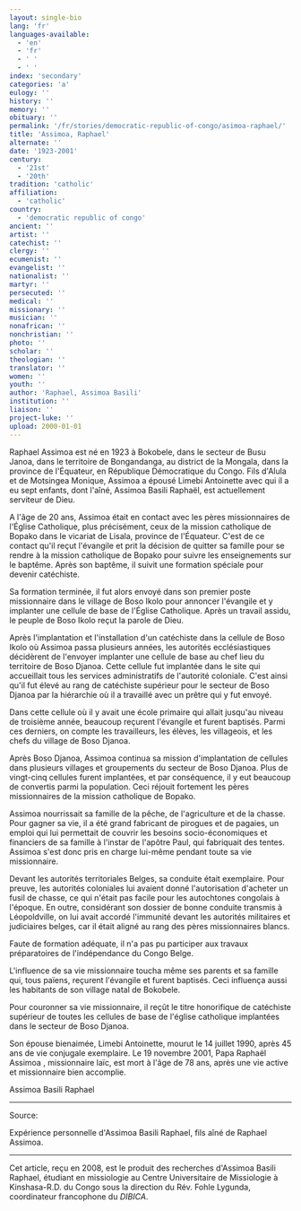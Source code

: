 ```yaml
---
layout: single-bio
lang: 'fr'
languages-available:
  - 'en'
  - 'fr'
  - ' '
  - ' '
index: 'secondary'
categories: 'a'
eulogy: ''
history: ''
memory: ''
obituary: ''
permalink: '/fr/stories/democratic-republic-of-congo/asimoa-raphael/'
title: 'Assimoa, Raphael'
alternate: ''
date: '1923-2001'
century:
  - '21st'
  - '20th'
tradition: 'catholic'
affiliation:
  - 'catholic'
country:
  - 'democratic republic of congo'
ancient: ''
artist: ''
catechist: ''
clergy: ''
ecumenist: ''
evangelist: ''
nationalist: ''
martyr: ''
persecuted: ''
medical: ''
missionary: ''
musician: ''
nonafrican: ''
nonchristian: ''
photo: ''
scholar: ''
theologian: ''
translator: ''
women: ''
youth: ''
author: 'Raphael, Assimoa Basili'
institution: ''
liaison: ''
project-luke: ''
upload: 2000-01-01
---
```



Raphael Assimoa est né en 1923 à Bokobele, dans le secteur de Busu Janoa, dans le territoire de Bongandanga, au district de la Mongala, dans la province de l'Équateur, en République Démocratique du Congo. Fils d'Alula et de Motsingea Monique, Assimoa a épousé Limebi Antoinette avec qui il a eu sept enfants, dont l'aîné, Assimoa Basili Raphaël, est actuellement serviteur de Dieu.

A l'âge de 20 ans, Assimoa était en contact avec les pères missionnaires de l'Église Catholique, plus précisément, ceux de la mission catholique de Bopako dans le vicariat de Lisala, province de l'Équateur. C'est de ce contact qu'il reçut l'évangile et prit la décision de quitter sa famille pour se rendre à la mission catholique de Bopako pour suivre les enseignements sur le baptême. Après son baptême, il suivit une formation spéciale pour devenir catéchiste.

Sa formation terminée, il fut alors envoyé dans son premier poste missionnaire dans le village de Boso Ikolo pour annoncer l'évangile et y implanter une cellule de base de l'Église Catholique. Après un travail assidu, le peuple de Boso Ikolo reçut la parole de Dieu.

Après l'implantation et l'installation d'un catéchiste dans la cellule de Boso Ikolo où Assimoa passa plusieurs années, les autorités ecclésiastiques décidèrent de l'envoyer implanter une cellule de base au chef lieu du territoire de Boso Djanoa. Cette cellule fut implantée dans le site qui accueillait tous les services administratifs de l'autorité coloniale. C'est ainsi qu'il fut élevé au rang de catéchiste supérieur pour le secteur de Boso Djanoa par la hiérarchie où il a travaillé avec un prêtre qui y fut envoyé.

Dans cette cellule où il y avait une école primaire qui allait jusqu'au niveau de troisième année, beaucoup reçurent l'évangile et furent baptisés.  Parmi ces derniers, on compte les travailleurs, les élèves, les villageois, et les chefs du village de Boso Djanoa.

Après Boso Djanoa, Assimoa continua sa mission d'implantation de cellules dans plusieurs villages et groupements du secteur de Boso Djanoa. Plus de vingt-cinq cellules furent implantées, et par conséquence, il y eut beaucoup de convertis parmi la population. Ceci réjouit fortement les pères missionnaires de la mission catholique de Bopako.

Assimoa nourrissait sa famille de la pêche, de l'agriculture et de la chasse. Pour gagner sa vie, il a été grand fabricant de pirogues et de pagaies, un emploi qui lui permettait de couvrir les besoins socio-économiques et financiers de sa famille à l'instar de l'apôtre Paul, qui fabriquait des tentes. Assimoa s'est donc pris en charge lui-même pendant toute sa vie missionnaire.

Devant les autorités territoriales Belges, sa conduite était exemplaire. Pour preuve, les autorités coloniales lui avaient donné l'autorisation d'acheter un fusil de chasse, ce qui n'était pas facile pour les autochtones congolais à l'époque. En outre, considérant son dossier de bonne conduite transmis à Léopoldville, on lui avait accordé l'immunité devant les autorités militaires et judiciaires belges, car il était aligné au rang des pères missionnaires blancs.

Faute de formation adéquate, il n'a pas pu participer aux travaux préparatoires de l'indépendance du Congo Belge.

L'influence de sa vie missionnaire toucha même ses parents et sa famille qui, tous païens, reçurent l'évangile et furent baptisés. Ceci influença aussi les habitants de son village natal de Bokobele.

Pour couronner sa vie missionnaire, il reçût le titre honorifique de catéchiste supérieur de toutes les cellules de base de l'église catholique implantées dans le secteur de Boso Djanoa.

Son épouse bienaimée, Limebi Antoinette, mourut le 14 juillet 1990, après 45 ans de vie conjugale exemplaire. Le 19 novembre 2001, Papa Raphaël Assimoa , missionnaire laïc, est mort à l'âge de 78 ans, après une vie active et missionnaire bien accomplie.

Assimoa Basili Raphael

---

Source:

Expérience personnelle d'Assimoa Basili Raphael, fils aîné de Raphael Assimoa.

---

Cet article, reçu en 2008, est le produit des recherches d'Assimoa Basili Raphael, étudiant en missiologie au Centre Universitaire de Missiologie à  Kinshasa-R.D. du Congo sous la direction du Rév. Fohle Lygunda, coordinateur francophone du *DIBICA*.